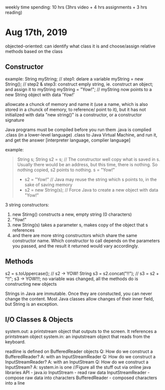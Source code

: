 weekly time spending: 10 hrs (3hrs video + 4 hrs assignments + 3 hrs reading)

# Aug 17th, 2019
objected-oriented: can identify what class it is and choose/assign relative methods based on the class

## Constructor
example: 
  String myString;            // step1: delare a variable
  myString = new String();    // step2 & step3: construct emply string, ie. construct an object; and assign it to myString
  myString = "Yow!";          // myString now points to a new String object with data 'Yow!'

allowcate a chunck of memory and name it (use a name, which is also stored in a chunck of memory, to reference/ point to it), but it has not initialized with data
"new string()" is a constructor, or a constructor signature

Java programs must be compiled before you run them
.java is complied .class (in a lower-level language)
.class to Java Virtual Machine, and run it, and get the answer
\[interpreter language, complier language]

example:
> String s;
> String s2 = s;            // The constructor well copy what is saved in s. Usually there would be an address, but this time, there is nothing. So nothing copied, s2 points to nothing.
> s = "Yow!"
> - s2 = "Yow!"             // Java may reuse the string which s points to, in the sake of saving memory
> - s2 = new String(s);     // Force Java to create a new object with data "Yow!"

3 string constructors:
1. new Stirng() constructs a new, empty string (0 characters)
2. "Yow!"
3. new String(s) takes a parameter s, makes copy of the object that s references
4. and there are more string constructors which share the same constructor name. Which constructor to call depends on the parameters you passed, and the result it returned would vary accordingly.

## Methods
s2 = s.toUppercase();             // s2 → YOW!
String s3 = s2.concat("!!");      // s3 = s2 + "!!"; s3 → YOW!!!; no variable was changed, all the methods do is constructing new objects

Strings in Java are immutable. Once they are constucted, you can never change the content. Most Java classes allow changes of their inner field, but String is an exception.

## I/O Classes & Objects
system.out: a printstream object that outputs to the screen. It references a printstream object
system.in: an inputstream object that reads from the keyboard.

readline is defined on BufferedReader objects
Q: How do we construct a BufferedReader?      A: with an InputStreamReader
Q: How do we construct a InputStreamReader?   A: with an InputStream
Q: How do we construct a InputStream?      A: system.in is one            //Figure all the stuff out via online java libraries API - java.io
InputStream - read raw data
InputStreamReader - compose raw data into characters
BufferedReader - composed characters into a line


